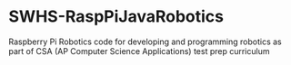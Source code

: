 # SWHS-RaspPiJavaRobotics
Raspberry Pi Robotics code for developing and programming robotics as part of CSA (AP Computer Science Applications) test prep curriculum
